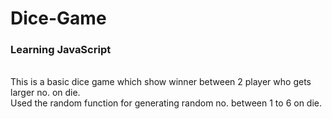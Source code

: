 # Dice-Game
<h3>Learning JavaScript</h3><br>
This is a basic dice game which show winner between 2 player who gets larger no. on die.<br>
Used the random function for generating random no. between 1 to 6 on die.
